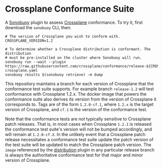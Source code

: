 # Crossplane Conformance Suite

A [Sonobuoy] plugin to assess [Crossplane] conformance. To try it, first
download the `sonobuoy` CLI, then:

```console
# The version of Crossplane you wish to conform with.
CROSSPLANE_VERSION=1.2

# To determine whether a Crossplane distribution is conformant. The distribution
# must be pre-installed on the cluster where Sonobuoy will run.
sonobuoy run --wait --plugin https://raw.githubusercontent.com/crossplane/conformance/release-${CROSSPLANE_VERSION}/plugin-crossplane.yaml
sonobuoy results $(sonobuoy retrieve) -m dump
```

This repository maintains a branch for each version of Crossplane that the
conformance test suite supports. For example branch `release-1.2` will test
conformance with Crossplane 1.2.x. The docker image that powers the conformance
suite also derives its version from the version of Crossplane it corresponds to.
Tags are of the form `1.2.0-cf.1`, where `1.2.x` is the target version of
Crossplane, and `cf.1` is the version of the conformance test.

Note that the conformance tests are _not_ typically sensitive to Crossplane
patch releases. That is, in most cases when Crossplane `1.2.1` is released the
conformance test suite's version will not be bumped accordingly, and will remain
at `1.2.0-cf.X`. In the unlikely event that a Crossplane patch release
necessitates a conformance test suite update the patch version of the test suite
will be updated to match the Crossplane patch version. The `image` referenced by
the [distribution] plugin in any particular release branch is always the
authoritative conformance test for that major and minor version of Crossplane.

[sonobuoy]: https://sonobuoy.io/
[crossplane]: https://crossplane.io/
[distribution]: ./plugin-crossplane.yaml
